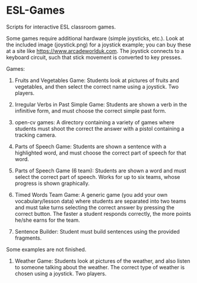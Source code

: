 # ESL-Games
Scripts for interactive ESL classroom games.

Some games require additional hardware (simple joysticks, etc.). Look at the included image (joystick.png) for a joystick example; you can buy these at a site like https://www.arcadeworlduk.com. The joystick connects to a keyboard circuit, such that stick movement is converted to key presses.

Games:



1. Fruits and Vegetables Game: Students look at pictures of fruits and vegetables, and then select the correct name using a joystick. Two players.

2. Irregular Verbs in Past Simple Game: Students are shown a verb in the infinitive form, and must choose the correct simple past form.

3. open-cv games: A directory containing a variety of games where students must shoot the correct the answer with a pistol containing a tracking camera.

4. Parts of Speech Game: Students are shown a sentence with a highlighted word, and must choose the correct part of speech for that word.

5. Parts of Speech Game (6 team): Students are shown a word and must select the correct part of speech. Works for up to six teams, whose progress is shown graphically.

6. Timed Words Team Game: A generic game (you add your own vocabulary/lesson data) where students are separated into two teams and must take turns selecting the correct answer by pressing the correct button. The faster a student responds correctly, the more points he/she earns for the team.

7. Sentence Builder: Student must build sentences using the provided fragments.

Some examples are not finished.





1. Weather Game: Students look at pictures of the weather, and also listen to someone talking about the weather. The correct type of weather is chosen using a joystick. Two players.
